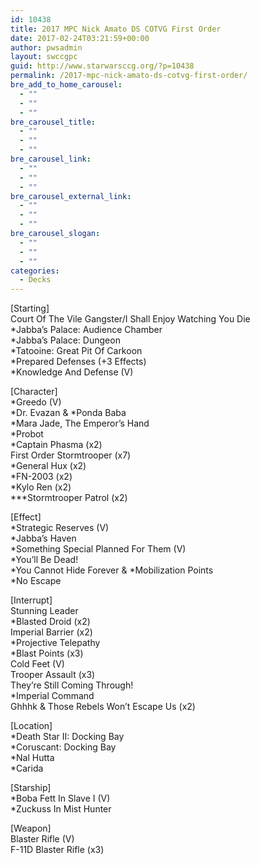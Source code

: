```yaml
---
id: 10438
title: 2017 MPC Nick Amato DS COTVG First Order
date: 2017-02-24T03:21:59+00:00
author: pwsadmin
layout: swccgpc
guid: http://www.starwarsccg.org/?p=10438
permalink: /2017-mpc-nick-amato-ds-cotvg-first-order/
bre_add_to_home_carousel:
  - ""
  - ""
  - ""
bre_carousel_title:
  - ""
  - ""
  - ""
bre_carousel_link:
  - ""
  - ""
  - ""
bre_carousel_external_link:
  - ""
  - ""
  - ""
bre_carousel_slogan:
  - ""
  - ""
  - ""
categories:
  - Decks
---
```

[Starting]  
Court Of The Vile Gangster/I Shall Enjoy Watching You Die  
*Jabba&#8217;s Palace: Audience Chamber  
*Jabba&#8217;s Palace: Dungeon  
*Tatooine: Great Pit Of Carkoon  
*Prepared Defenses (+3 Effects)  
*Knowledge And Defense (V)

[Character]  
*Greedo (V)  
\*Dr. Evazan & \*Ponda Baba  
*Mara Jade, The Emperor&#8217;s Hand  
*Probot  
*Captain Phasma (x2)  
First Order Stormtrooper (x7)  
*General Hux (x2)  
*FN-2003 (x2)  
*Kylo Ren (x2)  
\***Stormtrooper Patrol (x2)

[Effect]  
*Strategic Reserves (V)  
*Jabba&#8217;s Haven  
*Something Special Planned For Them (V)  
*You&#8217;ll Be Dead!  
\*You Cannot Hide Forever & \*Mobilization Points  
*No Escape

[Interrupt]  
Stunning Leader  
*Blasted Droid (x2)  
Imperial Barrier (x2)  
*Projective Telepathy  
*Blast Points (x3)  
Cold Feet (V)  
Trooper Assault (x3)  
They&#8217;re Still Coming Through!  
*Imperial Command  
Ghhhk & Those Rebels Won&#8217;t Escape Us (x2)

[Location]  
*Death Star II: Docking Bay  
*Coruscant: Docking Bay  
*Nal Hutta  
*Carida

[Starship]  
*Boba Fett In Slave I (V)  
*Zuckuss In Mist Hunter

[Weapon]  
Blaster Rifle (V)  
F-11D Blaster Rifle (x3)